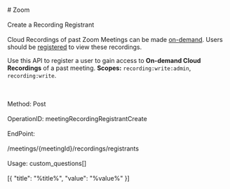 <br>#     Zoom</br>
<br>Create a Recording Registrant</br>
<br>Cloud Recordings of past Zoom Meetings can be made [on-demand](https://support.zoom.us/hc/en-us/articles/360000488283-On-demand-Recordings). Users should be [registered](https://marketplace.zoom.us/docs/api-reference/zoom-api/cloud-recording/meetingrecordingregistrantcreate) to view these recordings.

Use this API to register a user to gain access to **On-demand Cloud Recordings** of a past meeting.
**Scopes:** `recording:write:admin`, `recording:write`.
 

</br>
<br>Method: Post</br>
<br>OperationID: meetingRecordingRegistrantCreate</br>
<br>EndPoint:</br>
<br>/meetings/{meetingId}/recordings/registrants</br>
<br>Usage: custom_questions[]</br>
<br>[{
  "title": "%title%",
  "value": "%value%"
}]</br>
